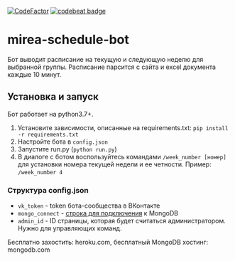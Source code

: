 [![CodeFactor](https://www.codefactor.io/repository/github/0niel/mirea-schedule-bot/badge)](https://www.codefactor.io/repository/github/0niel/mirea-schedule-bot) [![codebeat badge](https://codebeat.co/badges/d430d71a-b834-4f8b-90ed-3a333b64975f)](https://codebeat.co/projects/github-com-0niel-mirea-schedule-bot-master)
# mirea-schedule-bot
Бот выводит расписание на текущую и следующую неделю для выбранной группы. Расписание парсится с сайта и excel документа каждые 10 минут.

## Установка и запуск
Бот работает на python3.7+. 
1. Установите зависимости, описанные на requirements.txt: `pip install -r requirements.txt`
2. Настройте бота в `config.json`
3. Запустите run.py (`python run.py`)
4. В диалоге с ботом воспользуйтесь командами `/week_number [номер]` для установки номера текущей недели и ее четности. Пример: `/week_number 4`

### Структура config.json
* `vk_token` - token бота-сообщества в ВКонтакте
* `mongo_connect` - [строка для подключения](mongodb+srv://msiet5wVdc5fh3AS:<password>@schedulebot.xredu.mongodb.net/<dbname>?retryWrites=true&w=majority) к MongoDB
* `admin_id` - ID страницы, которая будет считаться администратором. Нужно для управляющих команд.


Бесплатно захостить: heroku.com, бесплатный MongoDB хостинг: mongodb.com
